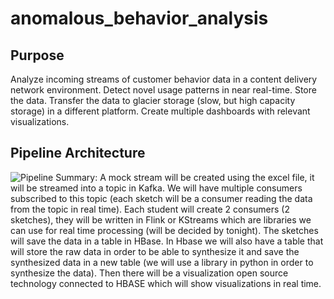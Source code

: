 # anomalous_behavior_analysis
## Purpose
Analyze incoming streams of customer behavior data in a content delivery network environment. Detect novel usage patterns in near real-time. Store the data. Transfer the data to glacier storage (slow, but high capacity storage) in a different platform. Create multiple dashboards with relevant visualizations.
## Pipeline Architecture
![Pipeline](anomalous_behavior_analysis/final_arch.jpg)
Summary: A mock stream will be created using the excel file, it will be streamed into a topic in Kafka. We will have multiple consumers subscribed to this topic (each sketch will be a consumer reading the data from the topic in real time). Each student will create 2 consumers (2 sketches), they will be written in Flink or KStreams which are libraries we can use for real time processing (will be decided by tonight). The sketches will save the data in a table in HBase. In Hbase we will also have a table that will store the raw data in order to be able to synthesize it and save the synthesized data in a new table (we will use a library in python in order to synthesize the data). Then there will be a visualization open source technology connected to HBASE which will show visualizations in real time.
